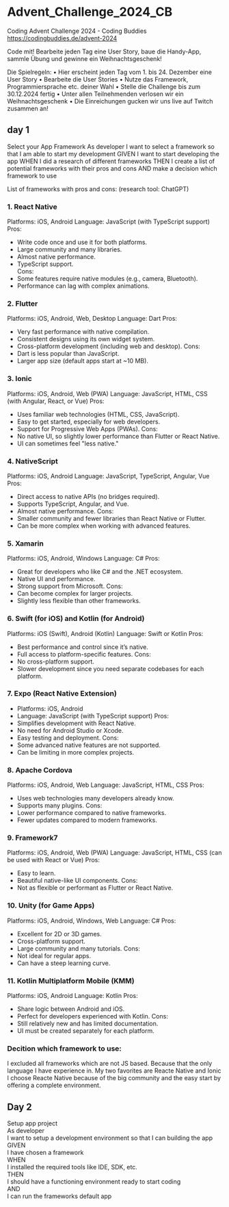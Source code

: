 # Advent_Challenge_2024_CB
Coding Advent Challenge 2024 - Coding Buddies
https://codingbuddies.de/advent-2024

Code mit! Bearbeite jeden Tag eine User Story, baue die Handy-App, sammle Übung und gewinne ein Weihnachtsgeschenk!

Die Spielregeln:
• Hier erscheint jeden Tag vom 1. bis 24. Dezember eine User Story
• Bearbeite die User Stories
• Nutze das Framework, Programmiersprache etc. deiner Wahl
• Stelle die Challenge bis zum 30.12.2024 fertig
• Unter allen Teilnehmenden verlosen wir ein Weihnachtsgeschenk
• Die Einreichungen gucken wir uns live auf Twitch zusammen an!

## day 1
Select your App Framework
As developer
I want to select a framework so that I am able to start my development
GIVEN
I want to start developing the app
WHEN
I did a research of different frameworks
THEN
I create a list of potential frameworks with their pros and cons
AND
make a decision which framework to use

List of frameworks with pros and cons: 
(research tool: ChatGPT)

### 1. React Native
Platforms: iOS, Android
Language: JavaScript (with TypeScript support)  
Pros:  
- Write code once and use it for both platforms.
- Large community and many libraries.
- Almost native performance.
- TypeScript support.  
Cons:  
- Some features require native modules (e.g., camera, Bluetooth).
- Performance can lag with complex animations.

### 2. Flutter
Platforms: iOS, Android, Web, Desktop
Language: Dart
Pros:
- Very fast performance with native compilation.
- Consistent designs using its own widget system.
- Cross-platform development (including web and desktop).
Cons:
- Dart is less popular than JavaScript.
- Larger app size (default apps start at ~10 MB).

### 3. Ionic
Platforms: iOS, Android, Web (PWA)
Language: JavaScript, HTML, CSS (with Angular, React, or Vue)
Pros:
- Uses familiar web technologies (HTML, CSS, JavaScript).
- Easy to get started, especially for web developers.
- Support for Progressive Web Apps (PWAs).
Cons:
- No native UI, so slightly lower performance than Flutter or React Native.
- UI can sometimes feel "less native."

### 4. NativeScript
Platforms: iOS, Android
Language: JavaScript, TypeScript, Angular, Vue
Pros:
- Direct access to native APIs (no bridges required).
- Supports TypeScript, Angular, and Vue.
- Almost native performance.
Cons:
- Smaller community and fewer libraries than React Native or Flutter.
- Can be more complex when working with advanced features.

### 5. Xamarin
Platforms: iOS, Android, Windows
Language: C#
Pros:
- Great for developers who like C# and the .NET ecosystem.
- Native UI and performance.
- Strong support from Microsoft.
Cons:
- Can become complex for larger projects.
- Slightly less flexible than other frameworks.

### 6. Swift (for iOS) and Kotlin (for Android)
Platforms: iOS (Swift), Android (Kotlin)
Language: Swift or Kotlin
Pros:
- Best performance and control since it’s native.
- Full access to platform-specific features.
Cons:
- No cross-platform support.
- Slower development since you need separate codebases for each platform.

### 7. Expo (React Native Extension)
- Platforms: iOS, Android
- Language: JavaScript (with TypeScript support)
Pros:
- Simplifies development with React Native.
- No need for Android Studio or Xcode.
- Easy testing and deployment.
Cons:
- Some advanced native features are not supported.
- Can be limiting in more complex projects.

### 8. Apache Cordova
Platforms: iOS, Android, Web
Language: JavaScript, HTML, CSS
Pros:
- Uses web technologies many developers already know.
- Supports many plugins.
Cons:
- Lower performance compared to native frameworks.
- Fewer updates compared to modern frameworks.

### 9. Framework7
Platforms: iOS, Android, Web (PWA)
Language: JavaScript, HTML, CSS (can be used with React or Vue)
Pros:
- Easy to learn.
- Beautiful native-like UI components.
Cons:
- Not as flexible or performant as Flutter or React Native.

### 10. Unity (for Game Apps)
Platforms: iOS, Android, Windows, Web
Language: C#
Pros:
- Excellent for 2D or 3D games.
- Cross-platform support.
- Large community and many tutorials.
Cons:
- Not ideal for regular apps.
- Can have a steep learning curve.

### 11. Kotlin Multiplatform Mobile (KMM)
Platforms: iOS, Android
Language: Kotlin
Pros:
- Share logic between Android and iOS.
- Perfect for developers experienced with Kotlin.
Cons:
- Still relatively new and has limited documentation.
- UI must be created separately for each platform.


### Decition which framework to use: 
I excluded all frameworks which are not JS based. Because that the only language I have experience in.
My two favorites are Reacte Native and Ionic
I choose Reacte Native because of the big community and the easy start by offering a complete environment.

## Day 2
Setup app project  
As developer  
I want to setup a development environment
so that I can building the app  
GIVEN  
I have chosen a framework  
WHEN  
I installed the required tools like IDE, SDK, etc.  
THEN  
I should have a functioning environment ready to start coding  
AND  
I can run the frameworks default app  